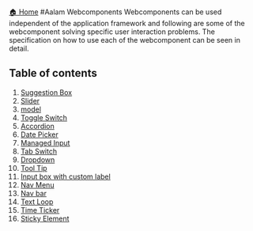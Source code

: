 [🏠 Home](https://github.com/Akilanan/aalam-wc/tree/master)
#Aalam Webcomponents
Webcomponents can be used independent of the application framework and following are 
some of the webcomponent solving specific user interaction problems. The specification
on how to use each of the webcomponent can be seen in detail.

## Table of contents
1. [Suggestion Box](sgn-box.md)
2. [Slider](slider.md)
3. [model](modal.md)
4. [Toggle Switch](switch.md)
5. [Accordion](accordion.md)
6. [Date Picker](dtpick.md)
7. [Managed Input](minput.md)
8. [Tab Switch](tabs.md)
9. [Dropdown](dropdown.md)
10. [Tool Tip](tooltip.md)
11. [Input box with custom label](input.md)
12. [Nav Menu](navmenu.md)
13. [Nav bar](navbar.md)
14. [Text Loop](txtloop.md)
15. [Time Ticker](timetick.md)
16. [Sticky Element](sticky.md)
